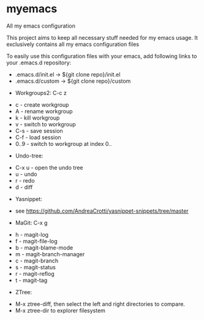 myemacs
=======

All my emacs configuration

This project aims to keep all necessary stuff needed for my emacs usage. It exclusively contains all my emacs configuration files

To easily use this configuration files with your emacs, add following links to your .emacs.d repository:
- .emacs.d/init.el -> ${git clone repo}/init.el
- .emacs.d/custom -> ${git clone repo}/custom

* Workgroups2: C-c z
- <prefix> c - create workgroup
- <prefix> A - rename workgroup
- <prefix> k - kill workgroup
- <prefix> v - switch to workgroup
- <prefix> C-s - save session
- <prefix> C-f - load session
- <prefix> 0..9 - switch to workgroup at index 0..

* Undo-tree:
- C-x u - open the undo tree
- u - undo
- r - redo
- d - diff

* Yasnippet:
- see https://github.com/AndreaCrotti/yasnippet-snippets/tree/master
	
* MaGit: C-x g
- <prefix> h - magit-log
- <prefix> f - magit-file-log
- <prefix> b - magit-blame-mode
- <prefix> m - magit-branch-manager
- <prefix> c - magit-branch
- <prefix> s - magit-status
- <prefix> r - magit-reflog
- <prefix> t - magit-tag

* ZTree:
- M-x ztree-diff, then select the left and right directories to compare.
- M-x ztree-dir to explorer filesystem
